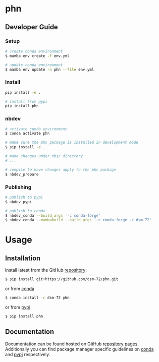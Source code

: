 # phn

<!-- WARNING: THIS FILE WAS AUTOGENERATED! DO NOT EDIT! -->

## Developer Guide

### Setup

``` sh
# create conda environment
$ mamba env create -f env.yml

# update conda environment
$ mamba env update -n phn --file env.yml
```

### Install

``` sh
pip install -e .

# install from pypi
pip install phn
```

### nbdev

``` sh
# activate conda environment
$ conda activate phn

# make sure the phn package is installed in development mode
$ pip install -e .

# make changes under nbs/ directory
# ...

# compile to have changes apply to the phn package
$ nbdev_prepare
```

### Publishing

``` sh
# publish to pypi
$ nbdev_pypi

# publish to conda
$ nbdev_conda --build_args '-c conda-forge'
$ nbdev_conda --mambabuild --build_args '-c conda-forge -c dsm-72'
```

# Usage

## Installation

Install latest from the GitHub
[repository](https://github.com/dsm-72/phn):

``` sh
$ pip install git+https://github.com/dsm-72/phn.git
```

or from [conda](https://anaconda.org/dsm-72/phn)

``` sh
$ conda install -c dsm-72 phn
```

or from [pypi](https://pypi.org/project/phn/)

``` sh
$ pip install phn
```

## Documentation

Documentation can be found hosted on GitHub
[repository](https://github.com/dsm-72/phn)
[pages](https://dsm-72.github.io/phn/). Additionally you can find
package manager specific guidelines on
[conda](https://anaconda.org/dsm-72/phn) and
[pypi](https://pypi.org/project/phn/) respectively.
